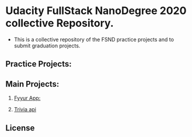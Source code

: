 # Udacity FullStack NanoDegree 2020 collective Repository.

- This is a collective repository of the FSND practice projects and to submit graduation projects.


## Practice Projects:




## Main Projects:

1. [Fyyur App:](https://github.com/AhmedEHaddad/Udacity-FullStackND2020/tree/master/Main%20Projects/01_fyyur/myProject)



2. [Trivia api](https://github.com/AhmedEHaddad/Udacity-FullStackND2020/tree/master/Main%20Projects/02_trivia_api/submission)






## License